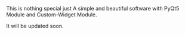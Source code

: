 This is nothing special just A simple and beautiful software with PyQt5 Module and Custom-Widget Module.

It will be updated soon.
